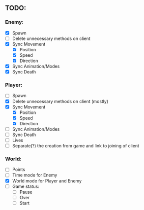 ## TODO:   
### Enemy: 
- [x] Spawn
- [ ] Delete unnecessary methods on client 
- [x] Sync Movement
    - [x] Position
    - [x] Speed
    - [x] Direction
- [x] Sync Animation/Modes
- [x] Sync Death

### Player:
- [ ] Spawn
- [x] Delete unnecessary methods on client (mostly) 
- [x] Sync Movement
    - [x] Position
    - [x] Speed
    - [x] Direction
- [ ] Sync Animation/Modes
- [ ] Sync Death
- [ ] Lives
- [ ] Separate(?) the creation from game and link to joining of client

### World:
- [ ] Points
- [ ] Time mode for Enemy
- [x] World mode for Player and Enemy
- [ ] Game status:
     - [ ] Pause
     - [ ] Over
     - [ ] Start